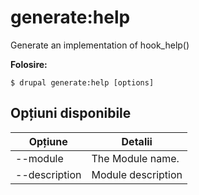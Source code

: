 # generate:help
Generate an implementation of hook_help()

**Folosire:**
```
$ drupal generate:help [options]
```

## Opțiuni disponibile
Opțiune | Detalii
-------|-------------
--module | The Module name.
--description | Module description
